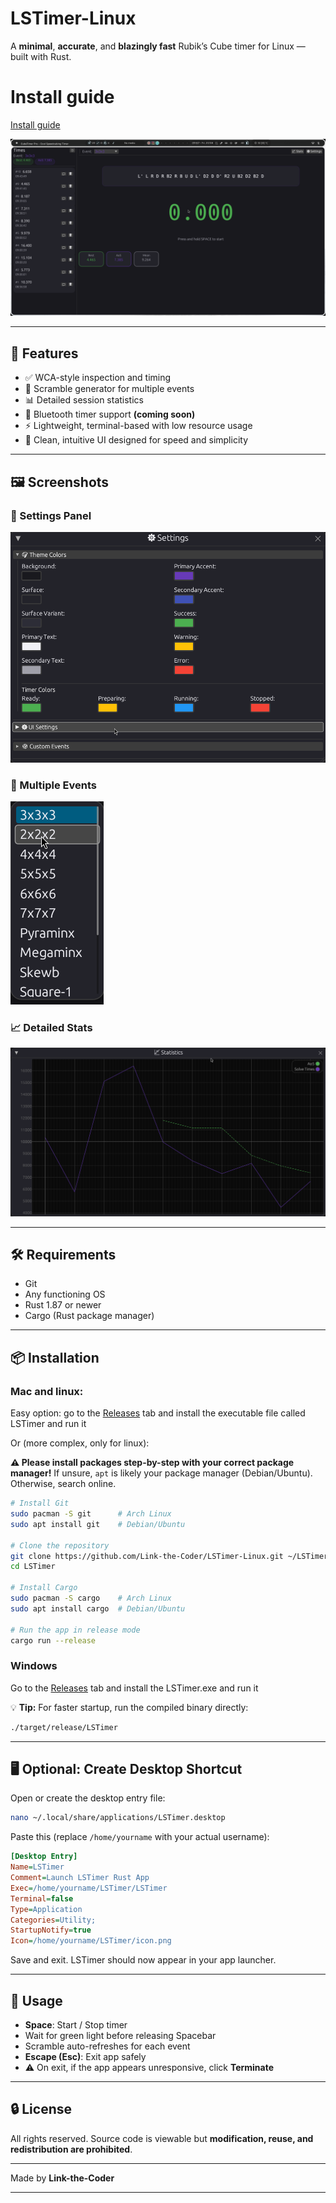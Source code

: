 # **LSTimer-Linux**

A **minimal**, **accurate**, and **blazingly fast** Rubik’s Cube timer for Linux — built with Rust.

# Install guide
[Install guide](#-installation)

![Overview](screenshots/overview.png)

---

## 🚀 Features

* ✅ WCA-style inspection and timing
* 🎯 Scramble generator for multiple events
* 📊 Detailed session statistics
* 🔗 Bluetooth timer support **(coming soon)**
* ⚡ Lightweight, terminal-based with low resource usage
* 🧠 Clean, intuitive UI designed for speed and simplicity

---

## 🖼️ Screenshots

### 🔧 Settings Panel

![Settings](screenshots/settings.png)

### 🧩 Multiple Events

![Multiple Events](screenshots/events.png)

### 📈 Detailed Stats

![Stats](screenshots/stats.png)

---

## 🛠️ Requirements

* Git
* Any functioning OS
* Rust 1.87 or newer
* Cargo (Rust package manager)

---

## 📦 Installation

### Mac and linux:

Easy option: go to the [Releases](https://github.com/Link-the-Coder/LSTimer-Linux/releases) tab and install the executable file called LSTimer and run it

Or (more complex, only for linux):

**⚠️ Please install packages step-by-step with your correct package manager!**
If unsure, `apt` is likely your package manager (Debian/Ubuntu). Otherwise, search online.

```bash
# Install Git
sudo pacman -S git      # Arch Linux
sudo apt install git    # Debian/Ubuntu

# Clone the repository
git clone https://github.com/Link-the-Coder/LSTimer-Linux.git ~/LSTimer
cd LSTimer

# Install Cargo
sudo pacman -S cargo    # Arch Linux
sudo apt install cargo  # Debian/Ubuntu

# Run the app in release mode
cargo run --release
```

### Windows

Go to the [Releases](https://github.com/Link-the-Coder/LSTimer-Linux/releases) tab and install the LSTimer.exe and run it

💡 **Tip:** For faster startup, run the compiled binary directly:

```bash
./target/release/LSTimer
```

---

## 🖥️ Optional: Create Desktop Shortcut

Open or create the desktop entry file:

```bash
nano ~/.local/share/applications/LSTimer.desktop
```

Paste this (replace `/home/yourname` with your actual username):

```ini
[Desktop Entry]
Name=LSTimer
Comment=Launch LSTimer Rust App
Exec=/home/yourname/LSTimer/LSTimer
Terminal=false
Type=Application
Categories=Utility;
StartupNotify=true
Icon=/home/yourname/LSTimer/icon.png
```

Save and exit.
LSTimer should now appear in your app launcher.

---

## 🧠 Usage

* **Space**: Start / Stop timer
* Wait for green light before releasing Spacebar
* Scramble auto-refreshes for each event
* **Escape (Esc)**: Exit app safely
* ⚠️ On exit, if the app appears unresponsive, click **Terminate**

---

## 🔒 License

All rights reserved.
Source code is viewable but **modification, reuse, and redistribution are prohibited**.

---

Made by **Link-the-Coder**

---

